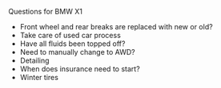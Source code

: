 Questions for BMW X1
* Front wheel and rear breaks are replaced with new or old?
* Take care of used car process
* Have all fluids been topped off?
* Need to manually change to AWD?
* Detailing
* When does insurance need to start?
* Winter tires
